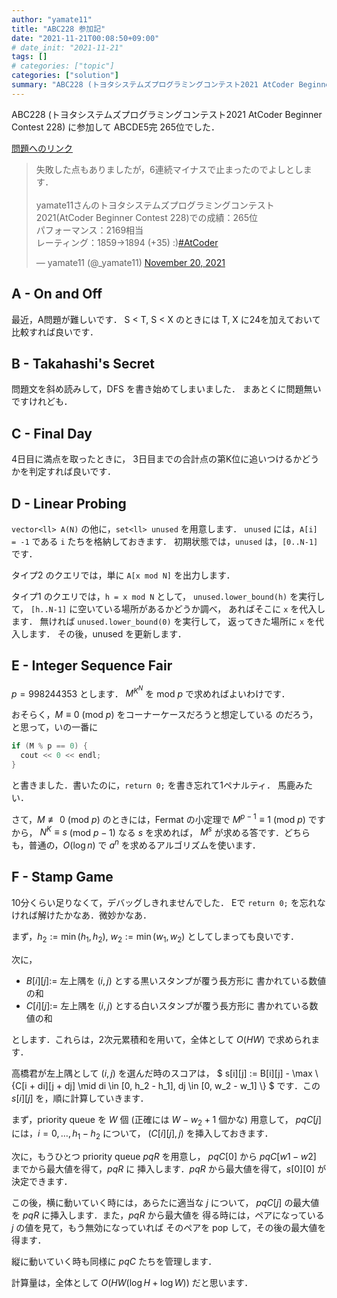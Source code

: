 ```yaml
---
author: "yamate11"
title: "ABC228 参加記"
date: "2021-11-21T00:08:50+09:00"
# date_init: "2021-11-21"
tags: []
# categories: ["topic"]
categories: ["solution"]
summary: "ABC228 (トヨタシステムズプログラミングコンテスト2021 AtCoder Beginner Contest 228) に参加して ABCDE5完 265位でした．"
---
```


ABC228 (トヨタシステムズプログラミングコンテスト2021 AtCoder Beginner Contest 228) に参加して ABCDE5完 265位でした．

[問題へのリンク](https://atcoder.jp/contests/abc228/tasks)

<blockquote class="twitter-tweet"><p lang="ja" dir="ltr">失敗した点もありましたが，6連続マイナスで止まったのでよしとします．<br><br>yamate11さんのトヨタシステムズプログラミングコンテスト2021(AtCoder Beginner Contest 228)での成績：265位<br>パフォーマンス：2169相当<br>レーティング：1859→1894 (+35) :)<a href="https://twitter.com/hashtag/AtCoder?src=hash&amp;ref_src=twsrc%5Etfw">#AtCoder</a></p>&mdash; yamate11 (@_yamate11) <a href="https://twitter.com/_yamate11/status/1462067599563501571?ref_src=twsrc%5Etfw">November 20, 2021</a></blockquote> <script async src="https://platform.twitter.com/widgets.js" charset="utf-8"></script>

## A - On and Off

最近，A問題が難しいです．
S < T, S < X のときには T, X に24を加えておいて比較すれば良いです．

## B - Takahashi's Secret

問題文を斜め読みして，DFS を書き始めてしまいました．
まあとくに問題無いですけれども．

## C - Final Day

4日目に満点を取ったときに，
3日目までの合計点の第K位に追いつけるかどうかを判定すれば良いです．

## D - Linear Probing

`vector<ll> A(N)` の他に，`set<ll> unused` を用意します．
`unused` には，`A[i] = -1` である `i` たちを格納しておきます．
初期状態では，`unused` は，`[0..N-1]` です．

タイプ2 のクエリでは，単に `A[x mod N]` を出力します．

タイプ1 のクエリでは，`h = x mod N` として，
`unused.lower_bound(h)` を実行して，
`[h..N-1]` に空いている場所があるかどうか調べ，
あればそこに `x` を代入します．
無ければ `unused.lower_bound(0)` を実行して，
返ってきた場所に `x` を代入します．
その後，unused を更新します．

## E - Integer Sequence Fair

$p = 998244353$ とします．
$M^{K^N}$ を mod $p$ で求めればよいわけです．

おそらく，$M \equiv 0$ (mod $p$) をコーナーケースだろうと想定している
のだろう，と思って，いの一番に

```cpp
if (M % p == 0) {
  cout << 0 << endl;
}
```

と書きました．書いたのに，`return 0;` を書き忘れて1ペナルティ．
馬鹿みたい．

さて，$M \not\equiv 0$ (mod $p$) のときには，Fermat の小定理で
$M^{p-1} \equiv 1$ (mod $p$) ですから，
$N^K \equiv s$ (mod $p-1$) なる $s$ を求めれば，
$M^s$ が求める答です．どちらも，普通の，$O(\log n)$ で
$a^n$ を求めるアルゴリズムを使います．

## F - Stamp Game

10分くらい足りなくて，デバッグしきれませんでした．
Eで `return 0;` を忘れなければ解けたかなあ．微妙かなあ．

まず，$h_2 := \min(h_1, h_2)$, 
$w_2 := \min(w_1, w_2)$ としてしまっても良いです．

次に，

* $B[i][j] :=$ 左上隅を $(i,j)$ とする黒いスタンプが覆う長方形に
  書かれている数値の和
* $C[i][j] :=$ 左上隅を $(i,j)$ とする白いスタンプが覆う長方形に
  書かれている数値の和

とします．これらは，2次元累積和を用いて，全体として $O(HW)$ で求められます．

高橋君が左上隅として $(i,j)$ を選んだ時のスコアは，
$ s[i][j] := B[i][j] - \max \\{C[i + di][j + dj] \mid 
  di \in [0, h_2 - h_1], dj \in [0, w_2 - w_1] \\} $
です．この $s[i][j]$ を，順に計算していきます．

まず，priority queue を $W$ 個 (正確には $W - w_2 + 1$ 個かな) 用意して，
$pqC[j]$ には，$i = 0, \ldots, h_1 - h_2$ について，
$(C[i][j], j)$ を挿入しておきます．

次に，もうひとつ priority queue $pqR$ を用意し，
$pqC[0]$ から $pqC[w1 - w2]$ までから最大値を得て，$pqR$ に
挿入します．$pqR$ から最大値を得て，$s[0][0]$ が決定できます．

この後，横に動いていく時には，あらたに適当な $j$ について，
$pqC[j]$ の最大値を $pqR$ に挿入します．また，$pqR$ から最大値を
得る時には，ペアになっている $j$ の値を見て，もう無効になっていれば
そのペアを pop して，その後の最大値を得ます．

縦に動いていく時も同様に $pqC$ たちを管理します．

計算量は，全体として $O(HW(\log H + \log W))$ だと思います．







